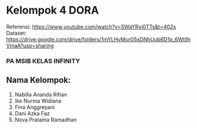 # Kelompok 4 DORA
Referensi: https://www.youtube.com/watch?v=SWaYRyi0TTs&t=402s
Dataset: https://drive.google.com/drive/folders/1mYLHvMur05xDNhUub6D1p_6WtIlhVmaA?usp=sharing
### PA MSIB KELAS INFINITY
## Nama Kelompok:
1. Nabilla Ananda Rifian
2. Ike Nurma Widiana
3. Fina Anggreyani
4. Dani Azka Faz
5. Nova Pratama Ramadhan
